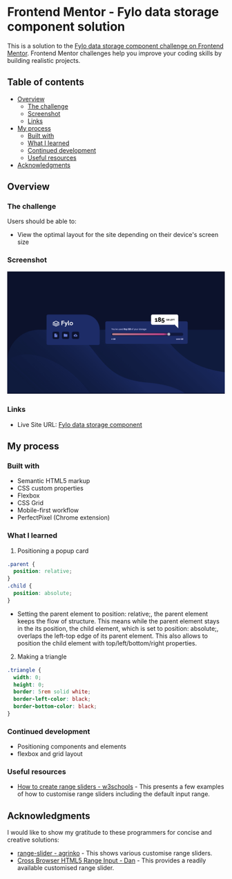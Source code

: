 # Frontend Mentor - Fylo data storage component solution

This is a solution to the [Fylo data storage component challenge on Frontend Mentor](https://www.frontendmentor.io/challenges/fylo-data-storage-component-1dZPRbV5n). Frontend Mentor challenges help you improve your coding skills by building realistic projects.

## Table of contents

- [Overview](#overview)
  - [The challenge](#the-challenge)
  - [Screenshot](#screenshot)
  - [Links](#links)
- [My process](#my-process)
  - [Built with](#built-with)
  - [What I learned](#what-i-learned)
  - [Continued development](#continued-development)
  - [Useful resources](#useful-resources)
- [Acknowledgments](#acknowledgments)

## Overview

### The challenge

Users should be able to:

- View the optimal layout for the site depending on their device's screen size

### Screenshot

![desktop fylo data storage component](./solution/desktop-fylo-data-storage-component.png)

### Links

- Live Site URL: [Fylo data storage component](https://your-live-site-url.com)

## My process

### Built with

- Semantic HTML5 markup
- CSS custom properties
- Flexbox
- CSS Grid
- Mobile-first workflow
- PerfectPixel (Chrome extension)

### What I learned

1. Positioning a popup card

```css
.parent {
  position: relative;
}
.child {
  position: absolute;
}
```

- Setting the parent element to position: relative;, the parent element keeps the flow of structure.
  This means while the parent element stays in the its position, the child element, which is set to
  position: absolute;, overlaps the left-top edge of its parent element.
  This also allows to position the child element with top/left/bottom/right properties.

2. Making a triangle

```css
.triangle {
  width: 0;
  height: 0;
  border: 5rem solid white;
  border-left-color: black;
  border-bottom-color: black;
}
```

### Continued development

- Positioning components and elements
- flexbox and grid layout

### Useful resources

- [How to create range sliders - w3schools](https://www.w3schools.com/howto/howto_js_rangeslider.asp) - This presents a few examples of how to customise range sliders including the default input range.

## Acknowledgments

I would like to show my gratitude to these programmers for concise and creative solutions:

- [range-slider - agrinko](https://github.com/agrinko/range-slider) - This shows various customise range sliders.
- [Cross Browser HTML5 Range Input - Dan](https://codepen.io/toomanyrequests/pen/ZNvEBj) - This provides a readily available customised range slider.
